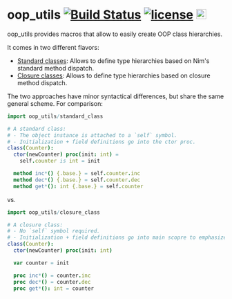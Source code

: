 # oop_utils [![Build Status](https://travis-ci.org/bluenote10/oop_utils.svg?branch=master)](https://travis-ci.org/bluenote10/oop_utils) [![license](https://img.shields.io/github/license/mashape/apistatus.svg)](LICENSE) <a href="https://github.com/yglukhov/nimble-tag"><img src="https://raw.githubusercontent.com/yglukhov/nimble-tag/master/nimble.png" height="23" ></a>

oop_utils provides macros that allow to easily create OOP class hierarchies.

It comes in two different flavors:
- [Standard classes](readme_standard_class.md): Allows to define type hierarchies based on Nim's standard method dispatch.
- [Closure classes](readme_closure_class.md): Allows to define type hierarchies based on closure method dispatch.

The two approaches have minor syntactical differences, but share the same general scheme. For comparison:

```nim
import oop_utils/standard_class

# A standard class:
# - The object instance is attached to a `self` symbol.
# - Initialization + field definitions go into the ctor proc.
class(Counter):
  ctor(newCounter) proc(init: int) =
    self.counter is int = init

  method inc*() {.base.} = self.counter.inc
  method dec*() {.base.} = self.counter.dec
  method get*(): int {.base.} = self.counter
```

vs.

```nim
import oop_utils/closure_class

# A closure class:
# - No `self` symbol required.
# - Initialization + field definitions go into main scopre to emphasize closure nature.
class(Counter):
  ctor(newCounter) proc(init: int)

  var counter = init

  proc inc*() = counter.inc
  proc dec*() = counter.dec
  proc get*(): int = counter
```
